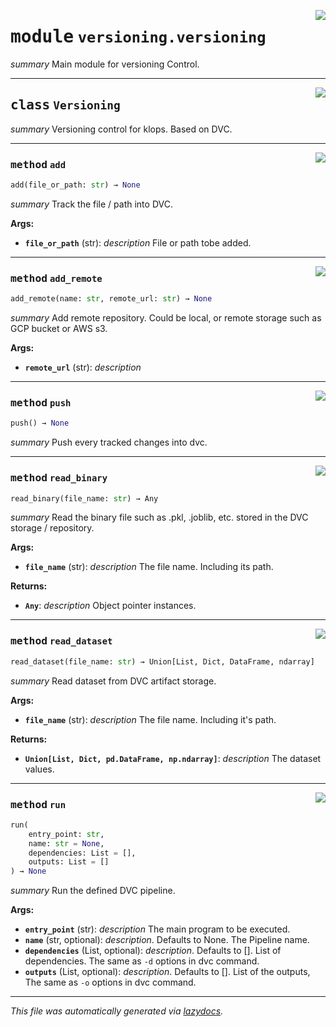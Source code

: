 <!-- markdownlint-disable -->

<a href="../klops/versioning/versioning.py#L0"><img align="right" style="float:right;" src="https://img.shields.io/badge/-source-cccccc?style=flat-square"></a>

# <kbd>module</kbd> `versioning.versioning`
_summary_ Main module for versioning Control. 



---

<a href="../klops/versioning/versioning.py#L16"><img align="right" style="float:right;" src="https://img.shields.io/badge/-source-cccccc?style=flat-square"></a>

## <kbd>class</kbd> `Versioning`
_summary_ Versioning control for klops. Based on DVC. 




---

<a href="../klops/versioning/versioning.py#L29"><img align="right" style="float:right;" src="https://img.shields.io/badge/-source-cccccc?style=flat-square"></a>

### <kbd>method</kbd> `add`

```python
add(file_or_path: str) → None
```

_summary_ Track the file / path into DVC. 

**Args:**
 
 - <b>`file_or_path`</b> (str):  _description_ File or path tobe added. 

---

<a href="../klops/versioning/versioning.py#L21"><img align="right" style="float:right;" src="https://img.shields.io/badge/-source-cccccc?style=flat-square"></a>

### <kbd>method</kbd> `add_remote`

```python
add_remote(name: str, remote_url: str) → None
```

_summary_ Add remote repository. Could be local, or remote storage such as GCP bucket or AWS s3. 

**Args:**
 
 - <b>`remote_url`</b> (str):  _description_ 

---

<a href="../klops/versioning/versioning.py#L37"><img align="right" style="float:right;" src="https://img.shields.io/badge/-source-cccccc?style=flat-square"></a>

### <kbd>method</kbd> `push`

```python
push() → None
```

_summary_ Push every tracked changes into dvc. 

---

<a href="../klops/versioning/versioning.py#L67"><img align="right" style="float:right;" src="https://img.shields.io/badge/-source-cccccc?style=flat-square"></a>

### <kbd>method</kbd> `read_binary`

```python
read_binary(file_name: str) → Any
```

_summary_ Read the binary file such as .pkl, .joblib, etc. stored in the DVC storage / repository. 

**Args:**
 
 - <b>`file_name`</b> (str):  _description_ The file name. Including its path. 



**Returns:**
 
 - <b>`Any`</b>:  _description_ Object pointer instances. 

---

<a href="../klops/versioning/versioning.py#L84"><img align="right" style="float:right;" src="https://img.shields.io/badge/-source-cccccc?style=flat-square"></a>

### <kbd>method</kbd> `read_dataset`

```python
read_dataset(file_name: str) → Union[List, Dict, DataFrame, ndarray]
```

_summary_ Read dataset from DVC artifact storage. 

**Args:**
 
 - <b>`file_name`</b> (str):  _description_ The file name. Including it's path. 



**Returns:**
 
 - <b>`Union[List, Dict, pd.DataFrame, np.ndarray]`</b>:  _description_ The dataset values. 

---

<a href="../klops/versioning/versioning.py#L43"><img align="right" style="float:right;" src="https://img.shields.io/badge/-source-cccccc?style=flat-square"></a>

### <kbd>method</kbd> `run`

```python
run(
    entry_point: str,
    name: str = None,
    dependencies: List = [],
    outputs: List = []
) → None
```

_summary_ Run the defined DVC pipeline. 

**Args:**
 
 - <b>`entry_point`</b> (str):  _description_ The main program to be executed. 
 - <b>`name`</b> (str, optional):  _description_. Defaults to None. The Pipeline name. 
 - <b>`dependencies`</b> (List, optional):  _description_. Defaults to []. List of dependencies. The same as `-d` options in dvc command. 
 - <b>`outputs`</b> (List, optional):  _description_. Defaults to []. List of the outputs, The same as `-o` options in dvc command. 




---

_This file was automatically generated via [lazydocs](https://github.com/ml-tooling/lazydocs)._
